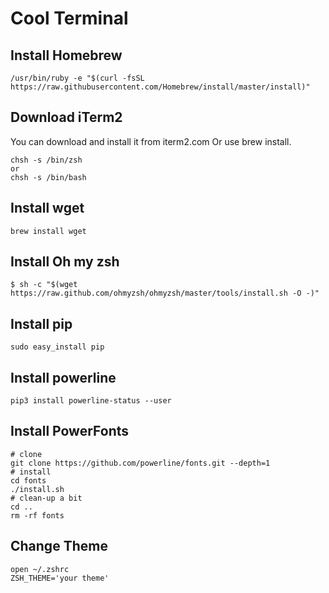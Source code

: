 # Cool Terminal
## Install Homebrew
```
/usr/bin/ruby -e "$(curl -fsSL https://raw.githubusercontent.com/Homebrew/install/master/install)"
```
## Download iTerm2
You can download and install it from iterm2.com Or use brew install.
```
chsh -s /bin/zsh
or
chsh -s /bin/bash
```
## Install wget
```
brew install wget
```
## Install Oh my zsh
```
$ sh -c "$(wget https://raw.github.com/ohmyzsh/ohmyzsh/master/tools/install.sh -O -)"
```
## Install pip
```
sudo easy_install pip
```
## Install powerline
```
pip3 install powerline-status --user
```
## Install PowerFonts
```
# clone
git clone https://github.com/powerline/fonts.git --depth=1
# install
cd fonts
./install.sh
# clean-up a bit
cd ..
rm -rf fonts
```
## Change Theme
```
open ~/.zshrc
ZSH_THEME='your theme'
```
